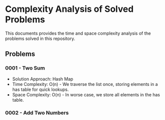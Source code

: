 # Complexity Analysis of Solved Problems

This documents provides the time and space complexity analysis of the problems solved in this repository.

## Problems

### 0001 - Two Sum
- Solution Approach: Hash Map 
- Time Complexity: O(n) - We traverse the list once, storing elements in a has table for quick lookups.
- Space Complexity: O(n) - In worse case, we store all elements in the has table.

### 0002 - Add Two Numbers